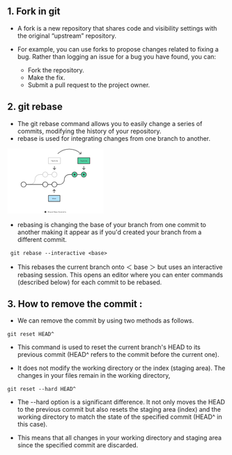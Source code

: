 ## 1. Fork in git

- A fork is a new repository that shares code and visibility settings with the original “upstream” repository.
- For example, you can use forks to propose changes related to fixing a bug. Rather than logging an issue for a bug you have found, you can:

  - Fork the repository.
  - Make the fix.
  - Submit a pull request to the project owner.

## 2. git rebase

- The git rebase command allows you to easily change a series of commits, modifying the history of your repository.
- rebase is used for integrating changes from one branch to another.

![Alt text](image.png)

- rebasing is changing the base of your branch from one commit to another making it appear as if you'd created your branch from a different commit.

```
 git rebase --interactive <base>
```

- This rebases the current branch onto ＜ base ＞ but uses an interactive rebasing session. This opens an editor where you can enter commands (described below) for each commit to be rebased.

## 3. How to remove the commit :

- We can remove the commit by using two methods as follows.

```
git reset HEAD^
```

- This command is used to reset the current branch's HEAD to its previous commit (HEAD^ refers to the commit before the current one).

- It does not modify the working directory or the index (staging area). The changes in your files remain in the working directory,

```
git reset --hard HEAD^
```

- The --hard option is a significant difference. It not only moves the HEAD to the previous commit but also resets the staging area (index) and the working directory to match the state of the specified commit (HEAD^ in this case).

- This means that all changes in your working directory and staging area since the specified commit are discarded.
